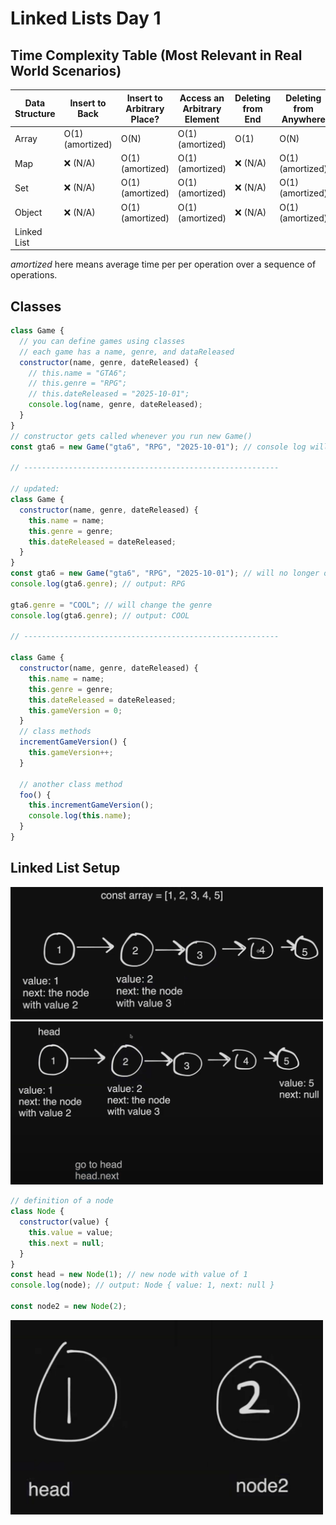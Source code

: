 # Linked Lists Day 1

## Time Complexity Table (Most Relevant in Real World Scenarios)

| Data Structure | Insert to Back   | Insert to Arbitrary Place? | Access an Arbitrary Element | Deleting from End | Deleting from Anywhere |
| -------------- | ---------------- | -------------------------- | --------------------------- | ----------------- | ---------------------- |
| Array          | O(1) (amortized) | O(N)                       | O(1) (amortized)            | O(1)              | O(N)                   |
| Map            | ❌ (N/A)         | O(1) (amortized)           | O(1) (amortized)            | ❌ (N/A)          | O(1) (amortized)       |
| Set            | ❌ (N/A)         | O(1) (amortized)           | O(1) (amortized)            | ❌ (N/A)          | O(1) (amortized)       |
| Object         | ❌ (N/A)         | O(1) (amortized)           | O(1) (amortized)            | ❌ (N/A)          | O(1) (amortized)       |
| Linked List    |                  |                            |                             |                   |                        |

_amortized_ here means average time per per operation over a sequence of operations.

## Classes

```javascript
class Game {
  // you can define games using classes
  // each game has a name, genre, and dataReleased
  constructor(name, genre, dateReleased) {
    // this.name = "GTA6";
    // this.genre = "RPG";
    // this.dateReleased = "2025-10-01";
    console.log(name, genre, dateReleased);
  }
}
// constructor gets called whenever you run new Game()
const gta6 = new Game("gta6", "RPG", "2025-10-01"); // console log will output: gta6 RPG 2025-10-01

// ---------------------------------------------------------

// updated:
class Game {
  constructor(name, genre, dateReleased) {
    this.name = name;
    this.genre = genre;
    this.dateReleased = dateReleased;
  }
}
const gta6 = new Game("gta6", "RPG", "2025-10-01"); // will no longer output anything
console.log(gta6.genre); // output: RPG

gta6.genre = "COOL"; // will change the genre
console.log(gta6.genre); // output: COOL

// ---------------------------------------------------------

class Game {
  constructor(name, genre, dateReleased) {
    this.name = name;
    this.genre = genre;
    this.dateReleased = dateReleased;
    this.gameVersion = 0;
  }
  // class methods
  incrementGameVersion() {
    this.gameVersion++;
  }

  // another class method
  foo() {
    this.incrementGameVersion();
    console.log(this.name);
  }
}
```

## Linked List Setup

<img src="images/linkedlist.jpg" alt="linkedlist" width="500"/>
<img src="images/linkedlist2.jpg" alt="linkedlistheadandnull" width="500"/>

```javascript
// definition of a node
class Node {
  constructor(value) {
    this.value = value;
    this.next = null;
  }
}
const head = new Node(1); // new node with value of 1
console.log(node); // output: Node { value: 1, next: null }

const node2 = new Node(2);
```

<img src="images/linkedlist3.jpg" alt="head_and_node2_creation" width="500"/>
